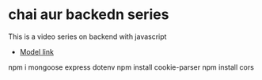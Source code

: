 # chai aur backedn series

This is a video series on backend with javascript
- [Model link](https://app.eraser.io/workspace/YtPqZ1VogxGy1jzIDkzj)

npm i mongoose express dotenv
npm install cookie-parser
npm install cors
